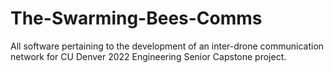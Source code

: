 # The-Swarming-Bees-Comms
All software pertaining to the development of an inter-drone communication network for CU Denver 2022 Engineering Senior Capstone project. 

